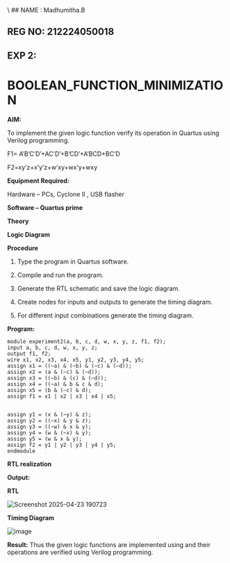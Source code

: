 \ ## NAME : Madhumitha.B
 ## REG NO: 212224050018
 ## EXP 2:
# BOOLEAN_FUNCTION_MINIMIZATION

**AIM:**

To implement the given logic function verify its operation in Quartus using Verilog programming.

F1= A’B’C’D’+AC’D’+B’CD’+A’BCD+BC’D 

F2=xy’z+x’y’z+w’xy+wx’y+wxy

**Equipment Required:**

Hardware – PCs, Cyclone II , USB flasher

**Software – Quartus prime**

**Theory**

**Logic Diagram**

**Procedure**

1.	Type the program in Quartus software.

2.	Compile and run the program.

3.	Generate the RTL schematic and save the logic diagram.

4.	Create nodes for inputs and outputs to generate the timing diagram.

5.	For different input combinations generate the timing diagram.


**Program:**
```
module experiment2(a, b, c, d, w, x, y, z, f1, f2);
input a, b, c, d, w, x, y, z;
output f1, f2;
wire x1, x2, x3, x4, x5, y1, y2, y3, y4, y5;
assign x1 = ((~a) & (~b) & (~c) & (~d));
assign x2 = (a & (~c) & (~d));
assign x3 = ((~b) & (c) & (~d));
assign x4 = ((~a) & b & c & d);
assign x5 = (b & (~c) & d);
assign f1 = x1 | x2 | x3 | x4 | x5;


assign y1 = (x & (~y) & z);
assign y2 = ((~x) & y & z);
assign y3 = ((~w) & x & y);
assign y4 = (w & (~x) & y);
assign y5 = (w & x & y);
assign f2 = y1 | y2 | y3 | y4 | y5;
endmodule
```


**RTL realization**

**Output:**

**RTL**

![Screenshot 2025-04-23 190723](https://github.com/user-attachments/assets/ab0a855f-f6f2-44f9-82f8-6ce605dace71)

**Timing Diagram**


![image](https://github.com/user-attachments/assets/eb11d821-c973-40e6-921f-e5661c40354e)


**Result:**
Thus the given logic functions are implemented using and their operations are verified using Verilog programming.

